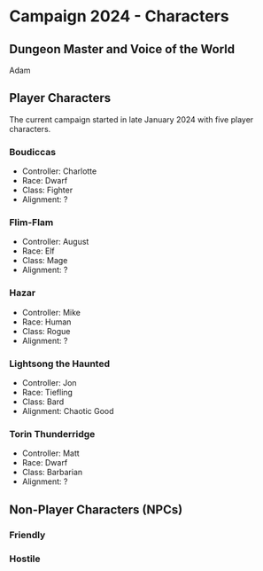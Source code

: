 # Campaign 2024 - Characters

## Dungeon Master and Voice of the World
Adam

## Player Characters

The current campaign started in late January 2024 with five player characters.

### Boudiccas
- Controller: Charlotte
- Race: Dwarf
- Class: Fighter
- Alignment: ?
### Flim-Flam
- Controller: August
- Race: Elf
- Class: Mage
- Alignment: ?

### Hazar
- Controller: Mike
- Race: Human
- Class: Rogue
- Alignment: ?

### Lightsong the Haunted
- Controller: Jon
- Race: Tiefling
- Class: Bard
- Alignment: Chaotic Good
### Torin Thunderridge
- Controller: Matt
- Race: Dwarf
- Class: Barbarian
- Alignment: ?


## Non-Player Characters (NPCs)
### Friendly
### Hostile
